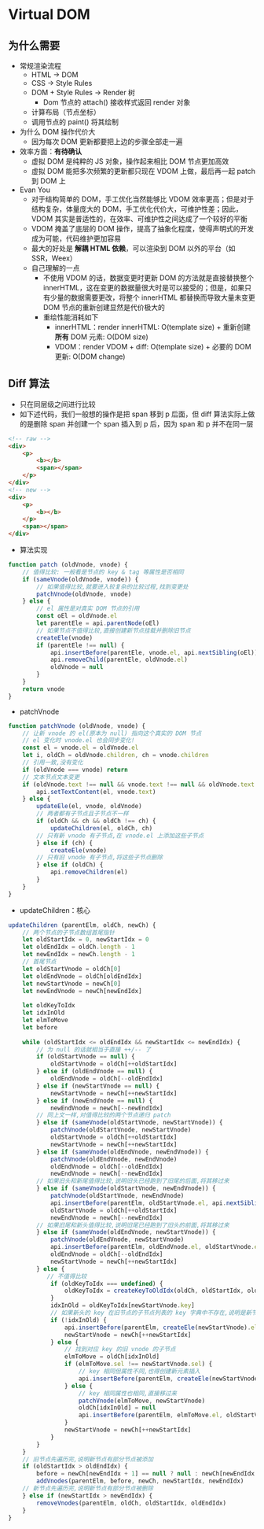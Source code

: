 # Virtual DOM

## 为什么需要

- 常规渲染流程
  - HTML $\rightarrow$ DOM
  - CSS $\rightarrow$ Style Rules
  - DOM + Style Rules $\rightarrow$ Render 树
    - Dom 节点的 attach() 接收样式返回 render 对象
  - 计算布局（节点坐标）
  - 调用节点的 paint() 将其绘制
- 为什么 DOM 操作代价大
  - 因为每次 DOM 更新都要把上边的步骤全部走一遍
- 效率方面：**有待确认**
  - 虚拟 DOM 是纯粹的 JS 对象，操作起来相比 DOM 节点更加高效
  - 虚拟 DOM 能把多次频繁的更新都只现在 VDOM 上做，最后再一起 patch 到 DOM 上
- Evan You
  - 对于结构简单的 DOM，手工优化当然能够比 VDOM 效率更高；但是对于结构复杂，体量庞大的 DOM，手工优化代价大，可维护性差；因此，VDOM 其实是普适性的，在效率、可维护性之间达成了一个较好的平衡
  - VDOM 掩盖了底层的 DOM 操作，提高了抽象化程度，使得声明式的开发成为可能，代码维护更加容易
  - 最大的好处是 **解耦 HTML 依赖**，可以渲染到 DOM 以外的平台（如 SSR，Weex）
  - 自己理解的一点
    - 不使用 VDOM 的话，数据变更时更新 DOM 的方法就是直接替换整个 innerHTML，这在变更的数据量很大时是可以接受的；但是，如果只有少量的数据需要更改，将整个 innerHTML 都替换而导致大量未变更 DOM 节点的重新创建显然是代价极大的
    - 重绘性能消耗如下
      - innerHTML：render innerHTML: O(template size) + 重新创建 **所有** DOM 元素: O(DOM size)
      - VDOM：render VDOM + diff: O(template size) + 必要的 DOM 更新: O(DOM change)

## Diff 算法

- 只在同层级之间进行比较
- 如下述代码，我们一般想的操作是把 span 移到 p 后面，但 diff 算法实际上做的是删除 span 并创建一个 span 插入到 p 后，因为 span 和 p 并不在同一层

```html
<!-- raw -->
<div>
    <p>
    	<b></b>
        <span></span>
    </p>
</div>
<!-- new -->
<div>
    <p>
        <b></b>
    </p>
    <span></span>
</div>
```

- 算法实现

```js
function patch (oldVnode, vnode) {
    // 值得比较: 一般看是节点的 key & tag 等属性是否相同
    if (sameVnode(oldVnode, vnode)) {
        // 如果值得比较,就要进入较复杂的比较过程,找到变更处
        patchVnode(oldVnode, vnode)
    } else {
        // el 属性是对真实 DOM 节点的引用
        const oEl = oldVnode.el
        let parentEle = api.parentNode(oEl)
        // 如果节点不值得比较,直接创建新节点挂载并删除旧节点
        createEle(vnode)
        if (parentEle !== null) {
            api.insertBefore(parentEle, vnode.el, api.nextSibling(oEl))
            api.removeChild(parentEle, oldVnode.el)
            oldVnode = null
        }
    }
    return vnode
}
```

- patchVnode

```js
function patchVnode (oldVnode, vnode) {
    // 让新 vnode 的 el(原本为 null) 指向这个真实的 DOM 节点
    // el 变化时 vnode.el 也会同步变化!
    const el = vnode.el = oldVnode.el
    let i, oldCh = oldVnode.children, ch = vnode.children
    // 引用一致,没有变化
    if (oldVnode === vnode) return
    // 文本节点文本变更
    if (oldVnode.text !== null && vnode.text !== null && oldVnode.text !== vnode.text) {
        api.setTextContent(el, vnode.text)
    } else {
        updateEle(el, vnode, oldVnode)
        // 两者都有子节点且子节点不一样
        if (oldCh && ch && oldCh !== ch) {
            updateChildren(el, oldCh, ch)
        // 只有新 vnode 有子节点,在 vnode.el 上添加这些子节点
        } else if (ch) {
            createEle(vnode)
        // 只有旧 vnode 有子节点,将这些子节点删除
        } else if (oldCh) {
            api.removeChildren(el)
        }
    }
}
```

- updateChildren：核心

```js
updateChildren (parentElm, oldCh, newCh) {
    // 两个节点的子节点数组首尾指针
    let oldStartIdx = 0, newStartIdx = 0
    let oldEndIdx = oldCh.length - 1
    let newEndIdx = newCh.length - 1
    // 首尾节点
    let oldStartVnode = oldCh[0]
    let oldEndVnode = oldCh[oldEndIdx]
    let newStartVnode = newCh[0]
    let newEndVnode = newCh[newEndIdx]
    
    let oldKeyToIdx
    let idxInOld
    let elmToMove
    let before
    
    while (oldStartIdx <= oldEndIdx && newStartIdx <= newEndIdx) {
        // 为 null 的话就相当于直接 ++/-- 了
        if (oldStartVnode == null) {
            oldStartVnode = oldCh[++oldStartIdx] 
        } else if (oldEndVnode == null) {
            oldEndVnode = oldCh[--oldEndIdx]
        } else if (newStartVnode == null) {
            newStartVnode = newCh[++newStartIdx]
        } else if (newEndVnode == null) {
            newEndVnode = newCh[--newEndIdx]
        // 同上文一样,对值得比较的两个节点递归 patch
        } else if (sameVnode(oldStartVnode, newStartVnode)) {
            patchVnode(oldStartVnode, newStartVnode)
            oldStartVnode = oldCh[++oldStartIdx]
            newStartVnode = newCh[++newStartIdx]
        } else if (sameVnode(oldEndVnode, newEndVnode)) {
            patchVnode(oldEndVnode, newEndVnode)
            oldEndVnode = oldCh[--oldEndIdx]
            newEndVnode = newCh[--newEndIdx]
        // 如果旧头和新尾值得比较,说明旧头已经跑到了旧尾的后面,将其移过来
        } else if (sameVnode(oldStartVnode, newEndVnode)) {
            patchVnode(oldStartVnode, newEndVnode)
            api.insertBefore(parentElm, oldStartVnode.el, api.nextSibling(oldEndVnode.el))
            oldStartVnode = oldCh[++oldStartIdx]
            newEndVnode = newCh[--newEndIdx]
        // 如果旧尾和新头值得比较,说明旧尾已经跑到了旧头的前面,将其移过来
        } else if (sameVnode(oldEndVnode, newStartVnode)) {
            patchVnode(oldEndVnode, newStartVnode)
            api.insertBefore(parentElm, oldEndVnode.el, oldStartVnode.el)
            oldEndVnode = oldCh[--oldEndIdx]
            newStartVnode = newCh[++newStartIdx]
        } else {
           // 不值得比较
            if (oldKeyToIdx === undefined) {
                oldKeyToIdx = createKeyToOldIdx(oldCh, oldStartIdx, oldEndIdx)
            }
            idxInOld = oldKeyToIdx[newStartVnode.key]
            // 如果新头的 key 在旧节点的子节点列表的 key 字典中不存在,说明是新节点
            if (!idxInOld) {
                api.insertBefore(parentElm, createEle(newStartVnode).el, oldStartVnode.el)
                newStartVnode = newCh[++newStartIdx]
            } else {
                // 找到对应 key 的旧 vnode 的子节点
                elmToMove = oldCh[idxInOld]
                if (elmToMove.sel !== newStartVnode.sel) {
                    // key 相同但属性不同,也得创建新元素插入
                    api.insertBefore(parentElm, createEle(newStartVnode).el, oldStartVnode.el)
                } else {
                    // key 相同属性也相同,直接移过来
                    patchVnode(elmToMove, newStartVnode)
                    oldCh[idxInOld] = null
                    api.insertBefore(parentElm, elmToMove.el, oldStartVnode.el)
                }
                newStartVnode = newCh[++newStartIdx]
            }
        }
    }
    // 旧节点先遍历完,说明新节点有部分节点被添加
    if (oldStartIdx > oldEndIdx) {
        before = newCh[newEndIdx + 1] == null ? null : newCh[newEndIdx + 1].el
        addVnodes(parentElm, before, newCh, newStartIdx, newEndIdx)
    // 新节点先遍历完,说明新节点有部分节点被删除
    } else if (newStartIdx > newEndIdx) {
        removeVnodes(parentElm, oldCh, oldStartIdx, oldEndIdx)
    }
}
```



